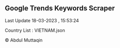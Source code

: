 

## Google Trends Keywords Scraper 
 
Last Update 18-03-2023 , 15:53:24

Country List :
VIETNAM.json



© Abdul Muttaqin 

